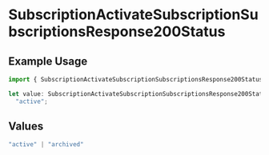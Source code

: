 # SubscriptionActivateSubscriptionSubscriptionsResponse200Status

## Example Usage

```typescript
import { SubscriptionActivateSubscriptionSubscriptionsResponse200Status } from "open-billing/models/operations";

let value: SubscriptionActivateSubscriptionSubscriptionsResponse200Status =
  "active";
```

## Values

```typescript
"active" | "archived"
```